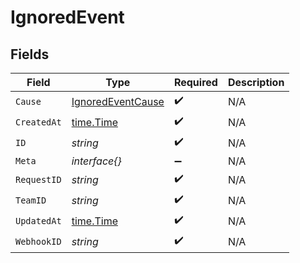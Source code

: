 # IgnoredEvent


## Fields

| Field                                                         | Type                                                          | Required                                                      | Description                                                   |
| ------------------------------------------------------------- | ------------------------------------------------------------- | ------------------------------------------------------------- | ------------------------------------------------------------- |
| `Cause`                                                       | [IgnoredEventCause](../../models/shared/ignoredeventcause.md) | :heavy_check_mark:                                            | N/A                                                           |
| `CreatedAt`                                                   | [time.Time](https://pkg.go.dev/time#Time)                     | :heavy_check_mark:                                            | N/A                                                           |
| `ID`                                                          | *string*                                                      | :heavy_check_mark:                                            | N/A                                                           |
| `Meta`                                                        | *interface{}*                                                 | :heavy_minus_sign:                                            | N/A                                                           |
| `RequestID`                                                   | *string*                                                      | :heavy_check_mark:                                            | N/A                                                           |
| `TeamID`                                                      | *string*                                                      | :heavy_check_mark:                                            | N/A                                                           |
| `UpdatedAt`                                                   | [time.Time](https://pkg.go.dev/time#Time)                     | :heavy_check_mark:                                            | N/A                                                           |
| `WebhookID`                                                   | *string*                                                      | :heavy_check_mark:                                            | N/A                                                           |